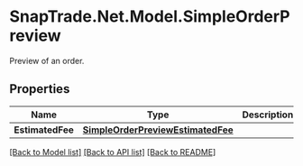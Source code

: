 # SnapTrade.Net.Model.SimpleOrderPreview
Preview of an order.

## Properties

Name | Type | Description | Notes
------------ | ------------- | ------------- | -------------
**EstimatedFee** | [**SimpleOrderPreviewEstimatedFee**](SimpleOrderPreviewEstimatedFee.md) |  | [optional] 

[[Back to Model list]](../README.md#documentation-for-models) [[Back to API list]](../README.md#documentation-for-api-endpoints) [[Back to README]](../README.md)


